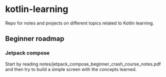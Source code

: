 # kotlin-learning
Repo for notes and projects on different topics related to Kotlin learning.

## Beginner roadmap

### Jetpack compose
Start by reading notes/jetpack_compose_beginner_crash_course_notes.pdf and then try to build a simple screen with the concepts learned.